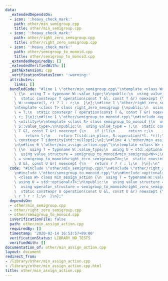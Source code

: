 ```yaml
---
data:
  _extendedDependsOn:
  - icon: ':heavy_check_mark:'
    path: other/min_semigroup.cpp
    title: other/min_semigroup.cpp
  - icon: ':heavy_check_mark:'
    path: other/right_zero_semigroup.cpp
    title: other/right_zero_semigroup.cpp
  - icon: ':heavy_check_mark:'
    path: other/semigroup_to_monoid.cpp
    title: other/semigroup_to_monoid.cpp
  _extendedRequiredBy: []
  _extendedVerifiedWith: []
  _pathExtension: cpp
  _verificationStatusIcon: ':warning:'
  attributes:
    links: []
  bundledCode: "#line 1 \"other/min_semigroup.cpp\"\ntemplate <class W> class min_semigroup\
    \ {\n  using T = typename W::value_type;\n\npublic:\n  using value_type = T;\n\
    \  static constexpr T operation(const T &l, const T &r) noexcept {\n    return\
    \ W::compare(l, r) ? l : r;\n  }\n};\n#line 1 \"other/right_zero_semigroup.cpp\"\
    \ntemplate <class T> class right_zero_semigroup {\npublic:\n  using value_type\
    \ = T;\n  static constexpr T operation(const T &, const T &r) noexcept { return\
    \ r; }\n};\n#line 1 \"other/semigroup_to_monoid.cpp\"\n#include <optional>\n#include\
    \ <utility>\n\ntemplate <class S> class semigroup_to_monoid {\n  using T = std::optional<typename\
    \ S::value_type>;\n\npublic:\n  using value_type = T;\n  static constexpr T operation(const\
    \ T &l, const T &r) noexcept {\n    if (!l)\n      return r;\n    if (!r)\n  \
    \    return l;\n    return T(std::in_place, S::operation(*l, *r));\n  }\n  static\
    \ constexpr T identity{std::nullopt};\n};\n#line 4 \"other/min_assign_action.cpp\"\
    \n\n#line 6 \"other/min_assign_action.cpp\"\n\ntemplate <class W> class min_assign_action\
    \ {\n  using T = typename W::value_type;\n  using U = std::optional<T>;\n\npublic:\n\
    \  using value_structure = semigroup_to_monoid<min_semigroup<W>>;\n  using operator_structure\
    \ = semigroup_to_monoid<right_zero_semigroup<T>>;\n  static constexpr U operation(const\
    \ U &l, const U &r) noexcept {\n    return r ? r : l;\n  }\n};\n"
  code: "#include \"other/min_semigroup.cpp\"\n#include \"other/right_zero_semigroup.cpp\"\
    \n#include \"other/semigroup_to_monoid.cpp\"\n\n#include <optional>\n\ntemplate\
    \ <class W> class min_assign_action {\n  using T = typename W::value_type;\n \
    \ using U = std::optional<T>;\n\npublic:\n  using value_structure = semigroup_to_monoid<min_semigroup<W>>;\n\
    \  using operator_structure = semigroup_to_monoid<right_zero_semigroup<T>>;\n\
    \  static constexpr U operation(const U &l, const U &r) noexcept {\n    return\
    \ r ? r : l;\n  }\n};"
  dependsOn:
  - other/min_semigroup.cpp
  - other/right_zero_semigroup.cpp
  - other/semigroup_to_monoid.cpp
  isVerificationFile: false
  path: other/min_assign_action.cpp
  requiredBy: []
  timestamp: '2020-02-14 16:53:57+09:00'
  verificationStatus: LIBRARY_NO_TESTS
  verifiedWith: []
documentation_of: other/min_assign_action.cpp
layout: document
redirect_from:
- /library/other/min_assign_action.cpp
- /library/other/min_assign_action.cpp.html
title: other/min_assign_action.cpp
---
```

